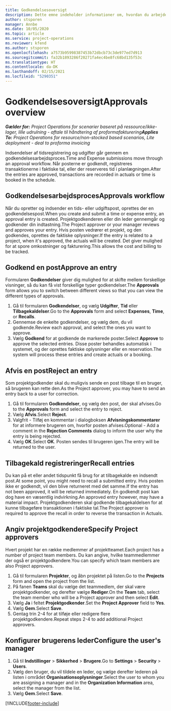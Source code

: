 ```yaml
---
title: Godkendelsesoversigt
description: Dette emne indeholder informationer om, hvordan du arbejder med godkendelser i Project Operations.
author: stsporen
manager: Annbe
ms.date: 10/05/2020
ms.topic: article
ms.service: project-operations
ms.reviewer: kfend
ms.author: stsporen
ms.openlocfilehash: a7573b95998387453b72dbcb73c3de977ed7d913
ms.sourcegitcommit: fa32b1893286f20271fa4ec4be8fc68bd135f53c
ms.translationtype: HT
ms.contentlocale: da-DK
ms.lasthandoff: 02/15/2021
ms.locfileid: "5290351"
---
```

# <a name="approvals-overview"></a><span data-ttu-id="b7f66-103">Godkendelsesoversigt</span><span class="sxs-lookup"><span data-stu-id="b7f66-103">Approvals overview</span></span>

<span data-ttu-id="b7f66-104">_**Gælder for:** Project Operations for scenarier baseret på ressource/ikke-lager, lille udrulning - aftale til håndtering af proformafakturering_</span><span class="sxs-lookup"><span data-stu-id="b7f66-104">_**Applies To:** Project Operations for resource/non-stocked based scenarios, Lite deployment - deal to proforma invoicing_</span></span>

<span data-ttu-id="b7f66-105">Indsendelser af tidsregistrering og udgifter går gennem en godkendelsesarbejdsproces.</span><span class="sxs-lookup"><span data-stu-id="b7f66-105">Time and Expense submissions move through an approval workflow.</span></span> <span data-ttu-id="b7f66-106">Når posterne er godkendt, registreres transaktionerne i faktiske tal, eller der reserveres tid i planlægningen.</span><span class="sxs-lookup"><span data-stu-id="b7f66-106">After the entries are approved, transactions are recorded in actuals or time is booked in the schedule.</span></span>

## <a name="approvals-workflow"></a><span data-ttu-id="b7f66-107">Godkendelsesarbejdsproces</span><span class="sxs-lookup"><span data-stu-id="b7f66-107">Approvals workflow</span></span>
<span data-ttu-id="b7f66-108">Når du opretter og indsender en tids- eller udgiftspost, oprettes der en godkendelsespost.</span><span class="sxs-lookup"><span data-stu-id="b7f66-108">When you create and submit a time or expense entry, an approval entry is created.</span></span> <span data-ttu-id="b7f66-109">Projektgodkenderen eller din leder gennemgår og godkender din indtastning.</span><span class="sxs-lookup"><span data-stu-id="b7f66-109">The Project approver or your manager reviews and approves your entry.</span></span> <span data-ttu-id="b7f66-110">Hvis posten vedrører et projekt, og den godkendes, oprettes de faktiske oplysninger.</span><span class="sxs-lookup"><span data-stu-id="b7f66-110">If the entry is related to a project, when it's approved, the actuals will be created.</span></span> <span data-ttu-id="b7f66-111">Det giver mulighed for at spore omkostninger og fakturering.</span><span class="sxs-lookup"><span data-stu-id="b7f66-111">This allows the cost and billing to be tracked.</span></span> 

## <a name="approve-an-entry"></a><span data-ttu-id="b7f66-112">Godkend en post</span><span class="sxs-lookup"><span data-stu-id="b7f66-112">Approve an entry</span></span>
<span data-ttu-id="b7f66-113">Formularen **Godkendelser** giver dig mulighed for at skifte mellem forskellige visninger, så du kan få vist forskellige typer godkendelser.</span><span class="sxs-lookup"><span data-stu-id="b7f66-113">The **Approvals** form allows you to switch between different views so that you can view the different types of approvals.</span></span>
  
1. <span data-ttu-id="b7f66-114">Gå til formularen **Godkendelser**, og vælg **Udgifter**, **Tid** eller **Tilbagekaldelser**.</span><span class="sxs-lookup"><span data-stu-id="b7f66-114">Go to the **Approvals** form and select **Expenses**, **Time**, or **Recalls**.</span></span>
2. <span data-ttu-id="b7f66-115">Gennemse de enkelte godkendelser, og vælg dem, du vil godkende.</span><span class="sxs-lookup"><span data-stu-id="b7f66-115">Review each approval, and select the ones you want to approve.</span></span>
3. <span data-ttu-id="b7f66-116">Vælg **Godkend** for at godkende de markerede poster.</span><span class="sxs-lookup"><span data-stu-id="b7f66-116">Select **Approve** to approve the selected entries.</span></span>
<span data-ttu-id="b7f66-117">Disse poster behandles automatisk i systemet, og der oprettes faktiske oplysninger eller en reservation.</span><span class="sxs-lookup"><span data-stu-id="b7f66-117">The system will process these entries and create actuals or a booking.</span></span>

## <a name="reject-an-entry"></a><span data-ttu-id="b7f66-118">Afvis en post</span><span class="sxs-lookup"><span data-stu-id="b7f66-118">Reject an entry</span></span>
<span data-ttu-id="b7f66-119">Som projektgodkender skal du muligvis sende en post tilbage til en bruger, så brugeren kan rette den.</span><span class="sxs-lookup"><span data-stu-id="b7f66-119">As the Project approver, you may have to send an entry back to a user for correction.</span></span>
  
1. <span data-ttu-id="b7f66-120">Gå til formularen **Godkendelser**, og vælg den post, der skal afvises.</span><span class="sxs-lookup"><span data-stu-id="b7f66-120">Go to the **Approvals** form and select the entry to reject.</span></span> 
2. <span data-ttu-id="b7f66-121">Vælg **Afvis**.</span><span class="sxs-lookup"><span data-stu-id="b7f66-121">Select **Reject**.</span></span>
3. <span data-ttu-id="b7f66-122">Valgfrit - Tilføj en kommentar i dialogboksen **Afvisningskommentarer** for at informere brugeren om, hvorfor posten afvises.</span><span class="sxs-lookup"><span data-stu-id="b7f66-122">Optional - Add a comment in the **Rejection Comments** dialog to inform the user why the entry is being rejected.</span></span>
4. <span data-ttu-id="b7f66-123">Vælg **OK**.</span><span class="sxs-lookup"><span data-stu-id="b7f66-123">Select **OK**.</span></span> <span data-ttu-id="b7f66-124">Posten sendes til brugeren igen.</span><span class="sxs-lookup"><span data-stu-id="b7f66-124">The entry will be returned to the user.</span></span>
  
## <a name="recall-entries"></a><span data-ttu-id="b7f66-125">Tilbagekald registreringer</span><span class="sxs-lookup"><span data-stu-id="b7f66-125">Recall entries</span></span>
<span data-ttu-id="b7f66-126">Du kan på et eller andet tidspunkt få brug for at tilbagekalde en indsendt post.</span><span class="sxs-lookup"><span data-stu-id="b7f66-126">At some point, you might need to recall a submitted entry.</span></span> <span data-ttu-id="b7f66-127">Hvis posten ikke er godkendt, vil den blive returneret med det samme.</span><span class="sxs-lookup"><span data-stu-id="b7f66-127">If the entry has not been approved, it will be returned immediately.</span></span> <span data-ttu-id="b7f66-128">En godkendt post kan dog have en væsentlig indvirkning.</span><span class="sxs-lookup"><span data-stu-id="b7f66-128">An approved entry however, may have a material impact.</span></span> <span data-ttu-id="b7f66-129">Projektgodkenderen skal godkende tilbagekaldelsen for at kunne tilbageføre transaktionen i faktiske tal.</span><span class="sxs-lookup"><span data-stu-id="b7f66-129">The Project approver is required to approve the recall in order to reverse the transaction in Actuals.</span></span>

## <a name="specify-project-approvers"></a><span data-ttu-id="b7f66-130">Angiv projektgodkendere</span><span class="sxs-lookup"><span data-stu-id="b7f66-130">Specify Project approvers</span></span>
<span data-ttu-id="b7f66-131">Hvert projekt har en række medlemmer af projektteamet.</span><span class="sxs-lookup"><span data-stu-id="b7f66-131">Each project has a number of project team members.</span></span> <span data-ttu-id="b7f66-132">Du kan angive, hvilke teammedlemmer der også er projektgodkendere.</span><span class="sxs-lookup"><span data-stu-id="b7f66-132">You can specify which team members are also Project approvers.</span></span>

1. <span data-ttu-id="b7f66-133">Gå til formularen **Projekter**, og åbn projektet på listen.</span><span class="sxs-lookup"><span data-stu-id="b7f66-133">Go to the **Projects** form and open the project from the list.</span></span>
2. <span data-ttu-id="b7f66-134">På fanen **Teams** skal du vælge det teammedlem, der skal være projektgodkender, og derefter vælge **Rediger**.</span><span class="sxs-lookup"><span data-stu-id="b7f66-134">On the **Team** tab, select the team member who will be a Project approver and then select **Edit**.</span></span>
3. <span data-ttu-id="b7f66-135">Vælg **Ja** i feltet **Projektgodkender**.</span><span class="sxs-lookup"><span data-stu-id="b7f66-135">Set the **Project Approver** field to **Yes**.</span></span>
4. <span data-ttu-id="b7f66-136">Vælg **Gem**.</span><span class="sxs-lookup"><span data-stu-id="b7f66-136">Select **Save**.</span></span>
5. <span data-ttu-id="b7f66-137">Gentag trin 2-4 for at tilføje eller redigere flere projektgodkendere.</span><span class="sxs-lookup"><span data-stu-id="b7f66-137">Repeat steps 2-4 to add additional Project approvers.</span></span>

## <a name="configure-the-users-manager"></a><span data-ttu-id="b7f66-138">Konfigurer brugerens leder</span><span class="sxs-lookup"><span data-stu-id="b7f66-138">Configure the user's manager</span></span>

1. <span data-ttu-id="b7f66-139">Gå til **Indstillinger** > **Sikkerhed** > **Brugere**.</span><span class="sxs-lookup"><span data-stu-id="b7f66-139">Go to **Settings** > **Security** > **Users**.</span></span>
2. <span data-ttu-id="b7f66-140">Vælg den bruger, du vil tildele en leder, og vælge derefter lederen på listen i området **Organisationsoplysninger**.</span><span class="sxs-lookup"><span data-stu-id="b7f66-140">Select the user to whom you are assigning a manager and in the **Organization Information** area, select the manager from the list.</span></span> 
3. <span data-ttu-id="b7f66-141">Vælg **Gem**.</span><span class="sxs-lookup"><span data-stu-id="b7f66-141">Select **Save**.</span></span>




[!INCLUDE[footer-include](../includes/footer-banner.md)]